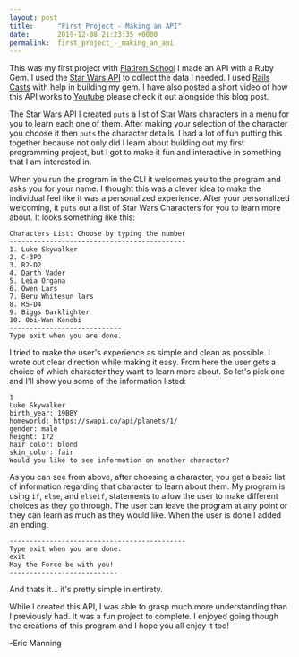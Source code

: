 ```yaml
---
layout: post
title:      "First Project - Making an API"
date:       2019-12-08 21:23:35 +0000
permalink:  first_project_-_making_an_api
---
```



This was my first project with [Flatiron School](https://flatironschool.com/) I made an API with a Ruby Gem. I used the [Star Wars API](https://swapi.co/documentation#ruby) to collect the data I needed. I used [Rails Casts](http://railscasts.com/episodes/245-new-gem-with-bundler) with help in building my gem. I have also posted a short video of how this API works to [Youtube](https://youtu.be/6kGqNCPsHf4) please check it out alongside this blog post. 

The Star Wars API I created `puts` a list of Star Wars characters in a menu for you to learn each one of them. After making your selection of the character you choose it then `puts` the character details. I had a lot of fun putting this together because not only did I learn about building out my first programming project, but I got to make it fun and interactive in something that I am interested in. 

When you run the program in the CLI it welcomes you to the program and asks you for your name. I thought this was a clever idea to make the individual feel like it was a personalized experience. After your personalized welcoming, it `puts` out a list of Star Wars Characters for you to learn more about. It looks something like this:

```
Characters List: Choose by typing the number
--------------------------------------------
1. Luke Skywalker
2. C-3PO
3. R2-D2
4. Darth Vader
5. Leia Organa
6. Owen Lars
7. Beru Whitesun lars
8. R5-D4
9. Biggs Darklighter
10. Obi-Wan Kenobi
----------------------------
Type exit when you are done.

```

I tried to make the user's experience as simple and clean as possible. I wrote out clear direction while making it easy. From here the user gets a choice of which character they want to learn more about. So let's pick one and I'll show you some of the information listed:

```
1
Luke Skywalker
birth_year: 19BBY
homeworld: https://swapi.co/api/planets/1/
gender: male
height: 172
hair color: blond
skin_color: fair
Would you like to see information on another character?
```

As you can see from above, after choosing a character, you get a basic list of information regarding that character to learn about them. My program is using `if`, `else`, and `elseif`, statements to allow the user to make different choices as they go through. The user can leave the program at any point or they can learn as much as they would like. When the user is done I added an ending:

```
--------------------------------------------
Type exit when you are done.
exit
May the Force be with you!
---------------------------
```

And thats it... it's pretty simple in entirety.

While I created this API, I was able to grasp much more understanding than I previously had.  It was a fun project to complete.  I enjoyed going though the creations of this program and I hope you all enjoy it too! 

-Eric Manning 
